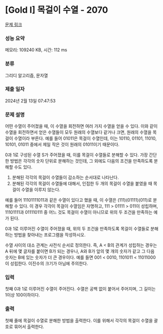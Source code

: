 # [Gold I] 목걸이 수열 - 2070 

[문제 링크](https://www.acmicpc.net/problem/2070) 

### 성능 요약

메모리: 109240 KB, 시간: 112 ms

### 분류

그리디 알고리즘, 문자열

### 제출 일자

2024년 2월 13일 07:47:53

### 문제 설명

<p>어떤 수열이 주어졌을 때, 이 수열을 회전하면 여러 가지 수열을 얻을 수 있다. 이와 같이 수열을 회전하면서 얻은 수열들이 모두 원래의 수열보다 같거나 크면, 원래의 수열을 목걸이 수열이라 부른다. 예를 들어 01011은 목걸이 수열인데, 이는 10110, 01101, 11010, 10101, 01011 중에서 제일 작은 것이 원래의 01011이기 때문이다.</p>

<p>0과 1로 구성된 수열 S가 주어졌을 때, 이를 목걸이 수열들로 분해할 수 있다. 가장 간단한 방법은 각각의 숫자 단위로 분해하는 것인데, 그 외에도 다음의 조건을 만족하도록 분해할 수도 있다.</p>

<ol>
	<li>분해된 각각의 목걸이 수열들이 감소하는 순서대로 나타난다.</li>
	<li>분해된 각각의 목걸이 수열들에 대해서, 인접한 두 개의 목걸이 수열을 붙였을 때 목걸이 수열을 이루지 않는다.</li>
</ol>

<p>예를 들어 11101111011과 같은 수열이 있다고 했을 때, 이 수열은 (111)(01111)(011)로 분해할 수 있다. 이 경우 각각이 목걸이 수열임은 자명하고, 111 > 01111 > 011이 성립하며, 11101111과 011110111 중 어느 것도 목걸이 수열이 아니므로 위의 두 조건을 만족하는 예가 된다.</p>

<p>0과 1로 이루어진 수열이 주어졌을 때, 위의 두 조건을 만족하도록 목걸이 수열들로 분해하는 방법을 찾아내는 프로그램을 작성하시오.</p>

<p>수열 사이의 대소 관계는 사전식 순서로 정의한다. 즉, A < B의 관계가 성립하는 경우는 A 뒤에 몇 글자를 붙이면 B가 되는 경우나, A와 B가 앞의 몇 개의 숫자가 같고 그 다음 숫자는 B에 있는 숫자가 더 큰 경우이다. 예를 들면 001 < 0010, 1101011 < 11011000이 성립한다. 이진수의 크기가 아님에 주의한다.</p>

### 입력 

 <p>첫째 0과 1로 이루어진 수열이 주어진다. 수열은 공백 없이 붙어서 주어지며, 그 길이는 1이상 100이하이다.</p>

### 출력 

 <p>첫째 줄에 목걸이 수열로 분해한 방법을 출력한다. 이를 위해서 각각의 목걸이 수열을 괄호로 묶어서 출력한다.</p>

